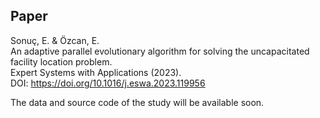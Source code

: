 ## Paper
Sonuç, E. & Özcan, E.<br>
An adaptive parallel evolutionary algorithm for solving the uncapacitated facility location problem. <br>
Expert Systems with Applications (2023). <br>
DOI: https://doi.org/10.1016/j.eswa.2023.119956 

The data and source code of the study will be available soon.
